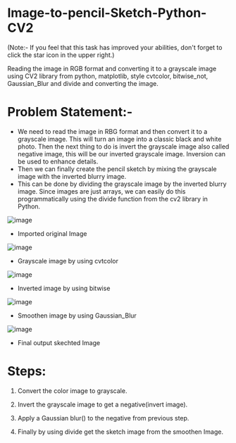 # Image-to-pencil-Sketch-Python-CV2

(Note:- If you feel that this task has improved your abilities, don't forget to click the star icon in the upper right.)

Reading the image in RGB format and converting it to a grayscale image using CV2 library from python, matplotlib, style cvtcolor, bitwise_not, Gaussian_Blur and divide and converting the image.
# Problem Statement:-
* We need to read the image in RBG format and then convert it to a grayscale image. This will turn an image into a classic black and white photo.
Then the next thing to do is invert the grayscale image also called negative image, this will be our inverted grayscale image. Inversion can be used to enhance details.
* Then we can finally create the pencil sketch by mixing the grayscale image with the inverted blurry image.
* This can be done by dividing the grayscale image by the inverted blurry image. Since images are just arrays, we can easily do this programmatically using the divide function from the cv2 library in Python.

![image](https://user-images.githubusercontent.com/112110549/192283663-6051f8d8-c5c7-463f-94e7-2f3dd224deb8.png)

* Imported original Image

![image](https://user-images.githubusercontent.com/112110549/192283851-35b3c883-2261-4ed7-a1dd-f6d677a617a9.png)

* Grayscale image by using cvtcolor

![image](https://user-images.githubusercontent.com/112110549/192284042-373a9c7d-a552-4aab-83e8-5fb9e325d563.png)

* Inverted image by using bitwise

![image](https://user-images.githubusercontent.com/112110549/192284183-a511b5e5-aabb-47bd-b809-2581bbbc681b.png)

* Smoothen image by using Gaussian_Blur

![image](https://user-images.githubusercontent.com/112110549/192284338-943e90cf-3043-4115-95ea-0c82f392d45e.png)

* Final output skechted Image

# Steps: 
1) Convert the color image to grayscale.

2) Invert the grayscale image to get a negative(invert image).

3) Apply a Gaussian blur() to the negative from previous step.

4) Finally by using divide get the sketch image from the smoothen Image.
